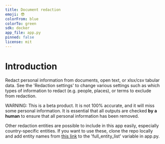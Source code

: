```yaml
---
title: Document redaction
emoji: 😎
colorFrom: blue
colorTo: green
sdk: docker
app_file: app.py
pinned: false
license: mit
---
```


# Introduction 
Redact personal information from documents, open text, or xlsx/csv tabular data. See the 'Redaction settings' to change various settings such as which types of information to redact (e.g. people, places), or terms to exclude from redaction.

WARNING: This is a beta product. It is not 100% accurate, and it will miss some personal information. It is essential that all outputs are checked **by a human** to ensure that all personal information has been removed.

Other redaction entities are possible to include in this app easily, especially country-specific entities. If you want to use these, clone the repo locally and add entity names from [this link](https://microsoft.github.io/presidio/supported_entities/) to the 'full_entity_list' variable in app.py.